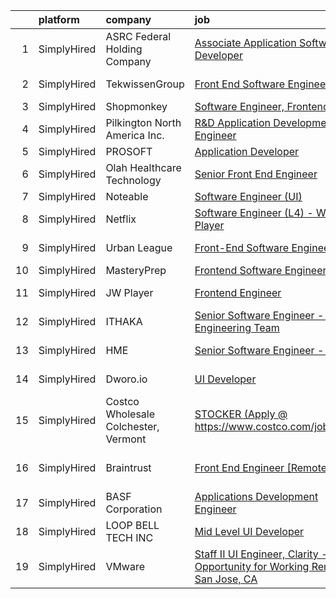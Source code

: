 

|    | platform    | company                              | job                                                                                                                                                                                   | update_time   | location                  |
|---:|:------------|:-------------------------------------|:--------------------------------------------------------------------------------------------------------------------------------------------------------------------------------------|:--------------|:--------------------------|
|  1 | SimplyHired | ASRC Federal Holding Company         | [Associate Application Software Developer](https://www.simplyhired.com/job/EIi7zMtbqlWOFXKrhr8EWJZgq09RYm0DBLHxe0lgKDLdflhta7V0JA?q=ui+engineer)                                      | Recently      | Moorestown, NJ            |
|  2 | SimplyHired | TekwissenGroup                       | [Front End Software Engineer](https://www.simplyhired.com/job/Ef4jI2DPHVcFW-JJfWws4mD09QxtVhth1Zl5cU0Kg3SqwLdTjRlpTg?q=ui+engineer)                                                   | Today         | Menlo Park, CA            |
|  3 | SimplyHired | Shopmonkey                           | [Software Engineer, Frontend I](https://www.simplyhired.com/job/LhFoJA6p61XJ6_pqVmlkEXJjnHsn7wsyMC3CglhqmqBMDSj4w6bQnA?q=ui+engineer)                                                 | 12d           | Austin, TX                |
|  4 | SimplyHired | Pilkington North America Inc.        | [R&D Application Development Engineer](https://www.simplyhired.com/job/2AqohgkUq7KpHOV-4uH5i9-W3_bqvPYqMB6XuAsiHjIu4dUrYsFxIg?q=ui+engineer)                                          | Recently      | Northwood, OH             |
|  5 | SimplyHired | PROSOFT                              | [Application Developer](https://www.simplyhired.com/job/yHe6t374s2laLu1FqwlBiz6wAg14VUU-EVceTCVngGLopYRazR0iuw?q=ui+engineer)                                                         | Recently      | Norfolk, VA               |
|  6 | SimplyHired | Olah Healthcare Technology           | [Senior Front End Engineer](https://www.simplyhired.com/job/tss5dmyaXrKaPO1KoSrlscRN_GuPExgxM7EQH-8UKyeW8cX71xoc-g?q=ui+engineer)                                                     | 2d            | Remote                    |
|  7 | SimplyHired | Noteable                             | [Software Engineer (UI)](https://www.simplyhired.com/job/PPmnrlR7o-IlGxRbygs8GIR_Y5WzS53THb7BObMsH8Rj6mc-AyEqZA?q=ui+engineer)                                                        | 6d            | Remote                    |
|  8 | SimplyHired | Netflix                              | [Software Engineer (L4) - Web Player](https://www.simplyhired.com/job/_JbYFdxgJnGiVGAayBedOSYUKeeq-ML8iBkQLb2YYu73TxiKykgE4w?q=ui+engineer)                                           | Recently      | Los Gatos, CA             |
|  9 | SimplyHired | Urban League                         | [Front-End Software Engineer](https://www.simplyhired.com/job/YdBCLgAk2AocJRo_YqKpLLGWHm6cyQHG4nOjSskHOxGvdLZuzzb3Dw?q=ui+engineer)                                                   | 3d            | San Jose, CA              |
| 10 | SimplyHired | MasteryPrep                          | [Frontend Software Engineer](https://www.simplyhired.com/job/o5WR61ImtLZosu48kaJ7HU-IYnafHm5jt4gBtzsWEIc4qy26wLjNTw?q=ui+engineer)                                                    | Recently      | Remote                    |
| 11 | SimplyHired | JW Player                            | [Frontend Engineer](https://www.simplyhired.com/job/Ag1G-iTtJ6l7LkuMOt1l-w2fC5Al8GGk-Hx-8s-JPYvbU_aJDCmXWw?q=ui+engineer)                                                             | 2d            | New York, NY              |
| 12 | SimplyHired | ITHAKA                               | [Senior Software Engineer - UI Engineering Team](https://www.simplyhired.com/job/inYM2CSoj-lWM7-IxN1lfdFmAO-6A7F1ZZLGliDsbAbXRk4DlvHNcw?q=ui+engineer)                                | Recently      | Ann Arbor, MI             |
| 13 | SimplyHired | HME                                  | [Senior Software Engineer - UI/UX](https://www.simplyhired.com/job/LLhh4ljfQjGV8K668KxhAK3ogjK4QOsM6a4RP3tQImnBhLTXFmqqYw?q=ui+engineer)                                              | Recently      | Carlsbad, CA              |
| 14 | SimplyHired | Dworo.io                             | [UI Developer](https://www.simplyhired.com/job/qPXgbPhtsqWYiZEBY8ulif6ITPePov6gIOwVJI-N7BztBp6kGpHjHw?q=ui+engineer)                                                                  | 2d            | San Jose, CA              |
| 15 | SimplyHired | Costco Wholesale Colchester, Vermont | [STOCKER (Apply @ https://www.costco.com/jobs.html)](https://www.simplyhired.com/job/JCVJ54OnwTua9rshfp2dVhrn-UA-vlS9033FZAaiavvcRDtDLNafgQ?q=ui+engineer)                            | Recently      | Colchester, VT            |
| 16 | SimplyHired | Braintrust                           | [Front End Engineer [Remote]](https://www.simplyhired.com/job/D9b_Njefj4W0kJ75VrTYWee1vijrn_c5rxJsyPphhdhpkaaniHiK-A?q=ui+engineer)                                                   | 2d            | San Francisco, CA         |
| 17 | SimplyHired | BASF Corporation                     | [Applications Development Engineer](https://www.simplyhired.com/job/4XIjPwC14oHAKZgN72rule11N_OUOTxPxCdjSt8O8SqQx1rwp8QW0A?q=ui+engineer)                                             | Recently      | Wyandotte, MI             |
| 18 | SimplyHired | LOOP BELL TECH INC                   | [Mid Level UI Developer](https://www.simplyhired.com/job/JG3cCLZYpp2Io6DAMWJbndEnsk6E42NVY1oYikMsLE9_fKUyPhcrqQ?q=ui+engineer)                                                        | 1d            | Remote                    |
| 19 | SimplyHired | VMware                               | [Staff II UI Engineer, Clarity - Opportunity for Working Remotely San Jose, CA](https://www.simplyhired.com/job/NS84LeqqwPngLyprt33YmkEcFMTZHNo0Yw0wDtzCgpcwpZ3TGXKMLg?q=ui+engineer) | 1d            | San Jose, CA +6 locations |